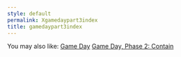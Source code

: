 ```yaml
---
style: default
permalink: Xgamedaypart3index
title: gamedaypart3index
---
```

You may also like:
[Game Day](http://scp-wiki.net/gamedayindex)
[Game Day, Phase 2: Contain](http://scp-wiki.net/gamedaypart2index)